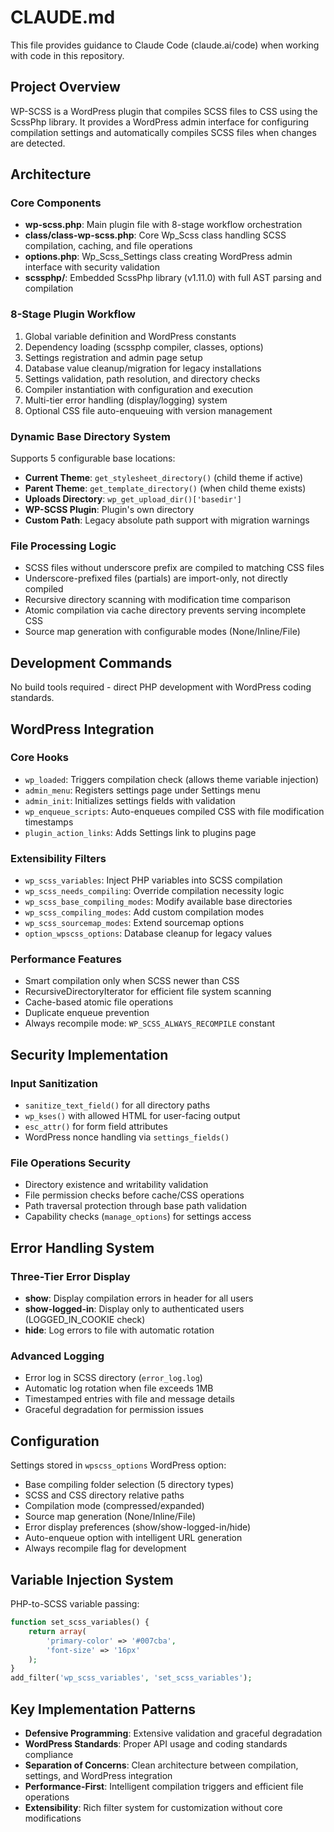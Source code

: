 # CLAUDE.md

This file provides guidance to Claude Code (claude.ai/code) when working with code in this repository.

## Project Overview

WP-SCSS is a WordPress plugin that compiles SCSS files to CSS using the ScssPhp library. It provides a WordPress admin interface for configuring compilation settings and automatically compiles SCSS files when changes are detected.

## Architecture

### Core Components

- **wp-scss.php**: Main plugin file with 8-stage workflow orchestration
- **class/class-wp-scss.php**: Core Wp_Scss class handling SCSS compilation, caching, and file operations
- **options.php**: Wp_Scss_Settings class creating WordPress admin interface with security validation
- **scssphp/**: Embedded ScssPhp library (v1.11.0) with full AST parsing and compilation

### 8-Stage Plugin Workflow

1. Global variable definition and WordPress constants
2. Dependency loading (scssphp compiler, classes, options)
3. Settings registration and admin page setup
4. Database value cleanup/migration for legacy installations
5. Settings validation, path resolution, and directory checks
6. Compiler instantiation with configuration and execution
7. Multi-tier error handling (display/logging) system
8. Optional CSS file auto-enqueuing with version management

### Dynamic Base Directory System

Supports 5 configurable base locations:
- **Current Theme**: `get_stylesheet_directory()` (child theme if active)
- **Parent Theme**: `get_template_directory()` (when child theme exists)
- **Uploads Directory**: `wp_get_upload_dir()['basedir']`
- **WP-SCSS Plugin**: Plugin's own directory
- **Custom Path**: Legacy absolute path support with migration warnings

### File Processing Logic

- SCSS files without underscore prefix are compiled to matching CSS files
- Underscore-prefixed files (partials) are import-only, not directly compiled
- Recursive directory scanning with modification time comparison
- Atomic compilation via cache directory prevents serving incomplete CSS
- Source map generation with configurable modes (None/Inline/File)

## Development Commands

No build tools required - direct PHP development with WordPress coding standards.

## WordPress Integration

### Core Hooks
- `wp_loaded`: Triggers compilation check (allows theme variable injection)
- `admin_menu`: Registers settings page under Settings menu
- `admin_init`: Initializes settings fields with validation
- `wp_enqueue_scripts`: Auto-enqueues compiled CSS with file modification timestamps
- `plugin_action_links`: Adds Settings link to plugins page

### Extensibility Filters
- `wp_scss_variables`: Inject PHP variables into SCSS compilation
- `wp_scss_needs_compiling`: Override compilation necessity logic
- `wp_scss_base_compiling_modes`: Modify available base directories
- `wp_scss_compiling_modes`: Add custom compilation modes
- `wp_scss_sourcemap_modes`: Extend sourcemap options
- `option_wpscss_options`: Database cleanup for legacy values

### Performance Features
- Smart compilation only when SCSS newer than CSS
- RecursiveDirectoryIterator for efficient file system scanning
- Cache-based atomic file operations
- Duplicate enqueue prevention
- Always recompile mode: `WP_SCSS_ALWAYS_RECOMPILE` constant

## Security Implementation

### Input Sanitization
- `sanitize_text_field()` for all directory paths
- `wp_kses()` with allowed HTML for user-facing output
- `esc_attr()` for form field attributes
- WordPress nonce handling via `settings_fields()`

### File Operations Security
- Directory existence and writability validation
- File permission checks before cache/CSS operations
- Path traversal protection through base path validation
- Capability checks (`manage_options`) for settings access

## Error Handling System

### Three-Tier Error Display
- **show**: Display compilation errors in header for all users
- **show-logged-in**: Display only to authenticated users (LOGGED_IN_COOKIE check)
- **hide**: Log errors to file with automatic rotation

### Advanced Logging
- Error log in SCSS directory (`error_log.log`)
- Automatic log rotation when file exceeds 1MB
- Timestamped entries with file and message details
- Graceful degradation for permission issues

## Configuration

Settings stored in `wpscss_options` WordPress option:
- Base compiling folder selection (5 directory types)
- SCSS and CSS directory relative paths
- Compilation mode (compressed/expanded)
- Source map generation (None/Inline/File)
- Error display preferences (show/show-logged-in/hide)
- Auto-enqueue option with intelligent URL generation
- Always recompile flag for development

## Variable Injection System

PHP-to-SCSS variable passing:
```php
function set_scss_variables() {
    return array(
        'primary-color' => '#007cba',
        'font-size' => '16px'
    );
}
add_filter('wp_scss_variables', 'set_scss_variables');
```

## Key Implementation Patterns

- **Defensive Programming**: Extensive validation and graceful degradation
- **WordPress Standards**: Proper API usage and coding standards compliance
- **Separation of Concerns**: Clean architecture between compilation, settings, and WordPress integration
- **Performance-First**: Intelligent compilation triggers and efficient file operations
- **Extensibility**: Rich filter system for customization without core modifications
